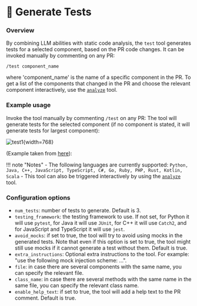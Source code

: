 # 💎 Generate Tests

### Overview

By combining LLM abilities with static code analysis, the `test` tool generates tests for a selected component, based on the PR code changes. It can be invoked manually by commenting on any PR:

```
/test component_name
```

where 'component\_name' is the name of a specific component in the PR. To get a list of the components that changed in the PR and choose the relevant component interactively, use the [`analyze`](analyze.md) tool.

### Example usage

Invoke the tool manually by commenting `/test` on any PR: The tool will generate tests for the selected component (if no component is stated, it will generate tests for largest component):

![test1](https://codium.ai/images/pr_agent/test1.png){width=768}

(Example taken from [here](https://github.com/Codium-ai/pr-agent/pull/598#issuecomment-1913679429)):

!!! note "Notes" - The following languages are currently supported: `Python, Java, C++, JavaScript, TypeScript, C#, Go, Ruby, PHP, Rust, Kotlin, Scala` - This tool can also be triggered interactively by using the [`analyze`](analyze.md) tool.

### Configuration options

* `num_tests`: number of tests to generate. Default is 3.
* `testing_framework`: the testing framework to use. If not set, for Python it will use `pytest`, for Java it will use `JUnit`, for C++ it will use `Catch2`, and for JavaScript and TypeScript it will use `jest`.
* `avoid_mocks`: if set to true, the tool will try to avoid using mocks in the generated tests. Note that even if this option is set to true, the tool might still use mocks if it cannot generate a test without them. Default is true.
* `extra_instructions`: Optional extra instructions to the tool. For example: "use the following mock injection scheme: ...".
* `file`: in case there are several components with the same name, you can specify the relevant file.
* `class_name`: in case there are several methods with the same name in the same file, you can specify the relevant class name.
* `enable_help_text`: if set to true, the tool will add a help text to the PR comment. Default is true.
